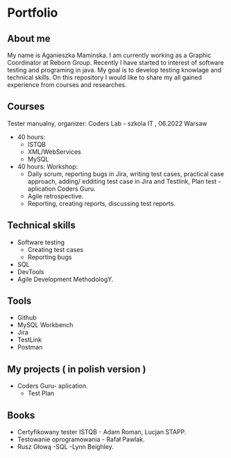 # Portfolio
## About me
My name is Aganieszka Maminska. I am currently working as a Graphic Coordinator at Reborn Group. Recently I have started to interest of software testing and programing in java. My goal is to develop testing knowlage and technical skills. On this repository I would like to share my all gained experience from courses and researches.
## Courses
Tester manualny,
organizer: Coders Lab - szkola IT , 06.2022 Warsaw
* 40 hours: 
  * ISTQB
  * XML/WebServices
  * MySQL
* 40 hours: Workshop:
  * Daily scrum, reporting bugs in Jira, writing test cases, practical case approach,
adding/ edditing test case in Jira and Testlink, Plan test - aplication Coders Guru.
  * Agile retrospective. 
  * Reporting, creating reports, discussing test reports.
## Technical skills
 * Software testing
   * Creating test cases
   * Reporting bugs
 * SQL
 * DevTools
 * Agile Development MethodologY.
## Tools
 * Github
 * MySQL Workbench
 * Jira
 * TestLink
 * Postman
## My projects ( in polish version )
 * Coders Guru- aplication.
   * Test Plan
## Books
 * Certyfikowany tester ISTQB - Adam Roman, Lucjan STAPP.
 * Testowanie oprogramowania - Rafał Pawlak.
 * Rusz Głową -SQL -Lynn Beighley.
